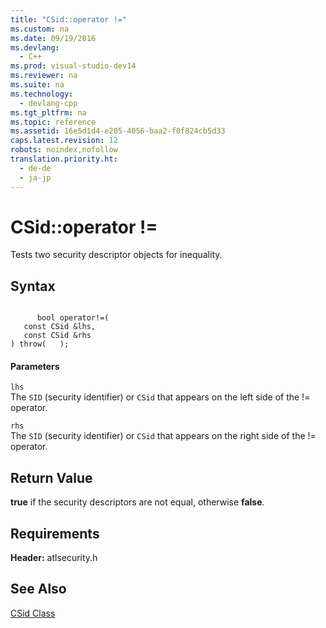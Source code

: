 ```yaml
---
title: "CSid::operator !="
ms.custom: na
ms.date: 09/19/2016
ms.devlang: 
  - C++
ms.prod: visual-studio-dev14
ms.reviewer: na
ms.suite: na
ms.technology: 
  - devlang-cpp
ms.tgt_pltfrm: na
ms.topic: reference
ms.assetid: 16e5d1d4-e205-4056-baa2-f0f824cb5d33
caps.latest.revision: 12
robots: noindex,nofollow
translation.priority.ht: 
  - de-de
  - ja-jp
---
```

# CSid::operator !=
Tests two security descriptor objects for inequality.  
  
## Syntax  
  
```  
  
      bool operator!=(   
   const CSid &lhs,   
   const CSid &rhs   
) throw(   );  
```  
  
#### Parameters  
 `lhs`  
 The `SID` (security identifier) or `CSid` that appears on the left side of the != operator.  
  
 `rhs`  
 The `SID` (security identifier) or `CSid` that appears on the right side of the != operator.  
  
## Return Value  
 **true** if the security descriptors are not equal, otherwise **false**.  
  
## Requirements  
 **Header:** atlsecurity.h  
  
## See Also  
 [CSid Class](../vs140/CSid-Class.md)